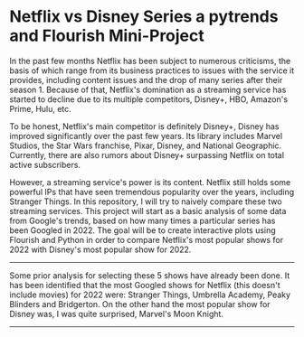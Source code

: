 # Netflix vs Disney Series a pytrends and Flourish Mini-Project

In the past few months Netflix has been subject to numerous criticisms, the basis of which range from its business practices to issues with the service it provides, including content issues and the drop of many series after their season 1. Because of that, Netflix's domination as a streaming service has started to decline due to its multiple competitors, Disney+, HBO, Amazon's Prime, Hulu, etc. 

To be honest, Netflix's main competitor is definitely Disney+, Disney has improved significantly over the past few years. Its library includes Marvel Studios, the Star Wars franchise, Pixar, Disney, and National Geographic. Currently, there are also rumors about Disney+ surpassing Netflix on total active subscribers.

However, a streaming service's power is its content. Netflix still holds some powerful IPs that have seen tremendous popularity over the years, including Stranger Things. In this repository, I will try to naively compare these two streaming services. This project will start as a basic analysis of some data from Google's trends, based on how many times a particular series has been Googled in 2022. The goal will be to create interactive plots using Flourish and Python in order to compare Netflix's most popular shows for 2022 with Disney's most popular show for 2022.

---

Some prior analysis for selecting these 5 shows have already been done. It has been identified that the most Googled shows for Netflix (this doesn't include movies) for 2022 were: Stranger Things, Umbrella Academy, Peaky Blinders and Bridgerton. On the other hand the most popular show for Disney was, I was quite surprised, Marvel's Moon Knight.

---
